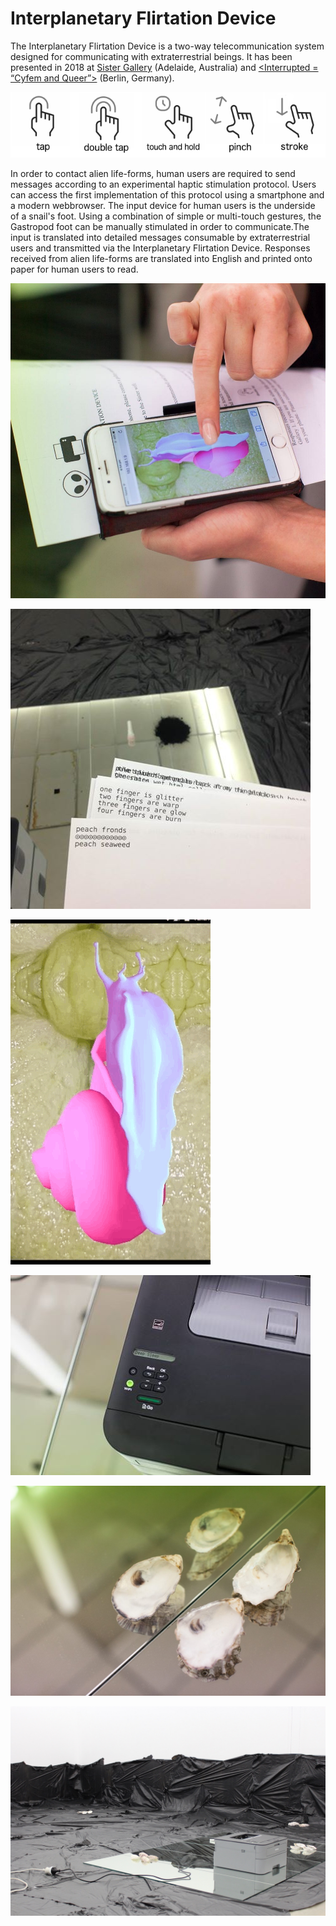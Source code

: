 
# Interplanetary Flirtation Device

The Interplanetary Flirtation Device is a two-way telecommunication system designed for
communicating with extraterrestrial beings. It has been presented in 2018 at [Sister Gallery](https://www.sistergallery.com.au/) (Adelaide, Australia) and [<Interrupted = “Cyfem and
Queer”>](http://interrupted.creamcake.de/) (Berlin, Germany).

![gestures to touch a phone](/images/gestures.png)

In order to contact alien life-forms, human users are required to send messages according to an
experimental haptic stimulation protocol. Users can access the first implementation of this
protocol using a smartphone and a modern webbrowser. The input device for human users is the
underside of a snail's foot. Using a combination of simple or multi-touch gestures, the
Gastropod foot can be manually stimulated in order to communicate.The input is translated into
detailed messages consumable by extraterrestrial users and transmitted via the Interplanetary
Flirtation Device. Responses received from alien life-forms are translated into English and
printed onto paper for human users to read.

![hand using phone touchscreen with animation of snail](/images/image1.jpg)

![responses printed from aliens](/images/image4.jpg)

![animated wiggling snail](/images/snail-small.gif)

![printer in deep sleep](/images/image3.jpg)

![shells lying on a mirror on the floor](/images/image2.jpg)

![installation shot of printer on floor covered in  black plastic](/images/image5.JPG)
